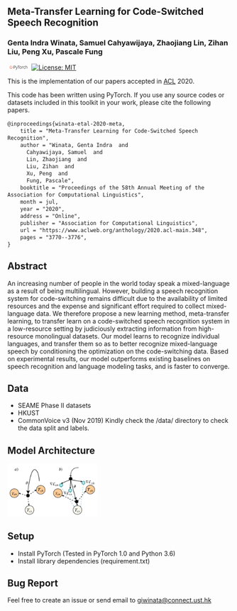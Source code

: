 ## Meta-Transfer Learning for Code-Switched Speech Recognition
### Genta Indra Winata, Samuel Cahyawijaya, Zhaojiang Lin, Zihan Liu, Peng Xu, Pascale Fung

<img src="img/pytorch-logo-dark.png" width="10%"> [![License: MIT](https://img.shields.io/badge/License-MIT-yellow.svg)](https://opensource.org/licenses/MIT) 

This is the implementation of our papers accepted in [ACL](https://www.aclweb.org/anthology/2020.acl-main.348/) 2020.

This code has been written using PyTorch. If you use any source codes or datasets included in this toolkit in your work, please cite the following papers.
```
@inproceedings{winata-etal-2020-meta,
    title = "Meta-Transfer Learning for Code-Switched Speech Recognition",
    author = "Winata, Genta Indra  and
      Cahyawijaya, Samuel  and
      Lin, Zhaojiang  and
      Liu, Zihan  and
      Xu, Peng  and
      Fung, Pascale",
    booktitle = "Proceedings of the 58th Annual Meeting of the Association for Computational Linguistics",
    month = jul,
    year = "2020",
    address = "Online",
    publisher = "Association for Computational Linguistics",
    url = "https://www.aclweb.org/anthology/2020.acl-main.348",
    pages = "3770--3776",
}
```

## Abstract
An increasing number of people in the world today speak a mixed-language as a result of being multilingual. However, building a speech recognition system for code-switching remains difficult due to the availability of limited resources and the expense and significant effort required to collect mixed-language data. We therefore propose a new learning method, meta-transfer learning, to transfer learn on a code-switched speech recognition system in a low-resource setting by judiciously extracting information from high-resource monolingual datasets. Our model learns to recognize individual languages, and transfer them so as to better recognize mixed-language speech by conditioning the optimization on the code-switching data. Based on experimental results, our model outperforms existing baselines on speech recognition and language modeling tasks, and is faster to converge.

## Data
- SEAME Phase II datasets
- HKUST
- CommonVoice v3 (Nov 2019)
Kindly check the /data/ directory to check the data split and labels.

## Model Architecture
<img src="img/model.png" width=40%/>

## Setup
- Install PyTorch (Tested in PyTorch 1.0 and Python 3.6)
- Install library dependencies (requirement.txt)

## Bug Report
Feel free to create an issue or send email to giwinata@connect.ust.hk
